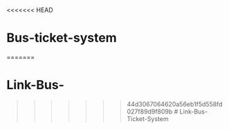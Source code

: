 <<<<<<< HEAD
# Bus-ticket-system
=======
# Link-Bus-
>>>>>>> 44d3067064620a56eb1f5d558fd027f89d9f809b
#   L i n k - B u s - T i c k e t - S y s t e m  
 